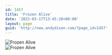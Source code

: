 ```yaml
---
id: 1457
title: 'Frozen Alive'
date: '2023-03-17T13:45:20+00:00'
layout: page
guid: 'http://new.andydixon.com/?page_id=1457'
---
```


![Frozen Alive](https://i0.wp.com/assets.g8x2.ldn.idrivee2-23.com/posters/Frozen%20Alive%2001.jpg?w=1200&ssl=1 "Frozen Alive")  
![Frozen Alive](https://i0.wp.com/assets.g8x2.ldn.idrivee2-23.com/posters/Frozen%20Alive%2002.jpg?w=1200&ssl=1 "Frozen Alive")